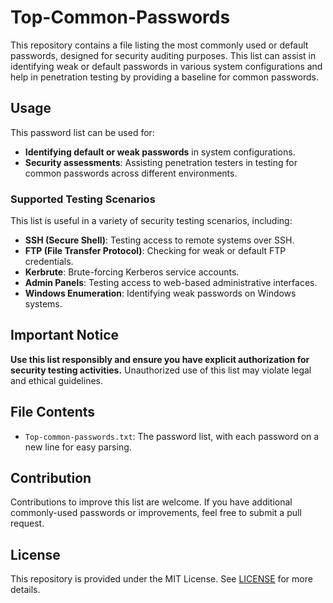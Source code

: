 # Top-Common-Passwords

This repository contains a file listing the most commonly used or default passwords, designed for security auditing purposes. This list can assist in identifying weak or default passwords in various system configurations and help in penetration testing by providing a baseline for common passwords.

## Usage

This password list can be used for:
- **Identifying default or weak passwords** in system configurations.
- **Security assessments**: Assisting penetration testers in testing for common passwords across different environments.

### Supported Testing Scenarios
This list is useful in a variety of security testing scenarios, including:
- **SSH (Secure Shell)**: Testing access to remote systems over SSH.
- **FTP (File Transfer Protocol)**: Checking for weak or default FTP credentials.
- **Kerbrute**: Brute-forcing Kerberos service accounts.
- **Admin Panels**: Testing access to web-based administrative interfaces.
- **Windows Enumeration**: Identifying weak passwords on Windows systems.

## Important Notice
**Use this list responsibly and ensure you have explicit authorization for security testing activities.** Unauthorized use of this list may violate legal and ethical guidelines.

## File Contents

- `Top-common-passwords.txt`: The password list, with each password on a new line for easy parsing.

## Contribution

Contributions to improve this list are welcome. If you have additional commonly-used passwords or improvements, feel free to submit a pull request.

## License

This repository is provided under the MIT License. See [LICENSE](LICENSE) for more details.
